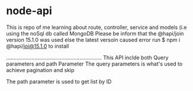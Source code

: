 # node-api
This is repo of me learning about route, controller, service and models (i.e using the noSql db called MongoDB 
Please be inform that the @hapi/join version 15.1.0 was used else the latest versoin caused error
run $ npm i @hapi/joi@15.1.0 to install

................................................................
This API inclde both Query parameters and path Parameter
The query parameters is what's used to achieve pagination and skip

The path parameter is used to get list by ID